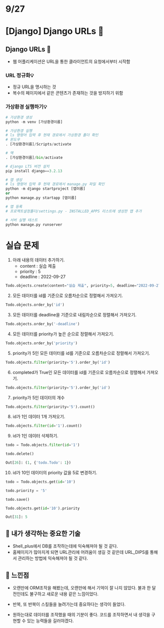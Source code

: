 # 9/27

# [Django] Django URLs 📝

## **Django URLs** 💭

- 웹 어플리케이션은 URL을 통한 클라이언트의 요청에서부터 시작함

### URL 정규화💡

- 정규 URL을 명시하는 것
- 복수의 페이지에서 같은 콘텐츠가 존재하는 것을 방지하기 위함

### 가상환경 실행하기💡

```py
# 가상환경 생성
python -m venv [가상환경이름]

# 가상환경 실행
# ls 명령어 입력 후 현재 경로에서 가상환경 폴더 확인
# 윈도우
. [가상환경이름]/Scripts/activate

# 맥
. [가상환경이름]/bin/activate

# django LTS 버전 설치
pip install django==3.2.13

# 앱 생성
# ls 명령어 입력 후 현재 경로에서 manage.py 파일 확인
python -m django startproject [앱이름]
or
python manage.py startapp [앱이름]

# 앱 등록
# 프로젝트설정폴더/settings.py - INSTALLED_APPS 리스트에 생성한 앱 추가

# 서버 실행 테스트
python manage.py runserver
```

# 실습 문제

1. 아래 내용의 데이터 추가하기.
   - content : 실습 제출
   - priority : 5
   - deadline : 2022-09-27

```py
Todo.objects.create(content="실습 제출", priority=5, deadline="2022-09-27")
```

2. 모든 데이터를 id를 기준으로 오름차순으로 정렬해서 가져오기.

```py
Todo.objects.order_by('id')
```

3. 모든 데이터를 deadline을 기준으로 내림차순으로 정렬해서 가져오기.

```py
Todo.objects.order_by('-deadline')
```

4. 모든 데이터를 priority가 높은 순으로 정렬해서 가져오기.

```py
Todo.objects.order_by('priority')
```

5. priority가 5인 모든 데이터를 id를 기준으로 오름차순으로 정렬해서 가져오기.

```py
Todo.objects.filter(priority='5').order_by('id')
```

6. completed가 True인 모든 데이터를 id를 기준으로 오름차순으로 정렬해서 가져오기.

```py
Todo.objects.filter(priority='5').order_by('id')
```

7. priority가 5인 데이터의 개수

```py
Todo.objects.filter(priority='5').count()
```

8. id가 1인 데이터 1개 가져오기.

```py
Todo.objects.filter(id='1').count()
```

9. id가 1인 데이터 삭제하기.

```py
todo = Todo.objects.filter(id='1')

todo.delete()

Out[26]: (1, {'todo.Todo': 1})
```

10. id가 10인 데이터의 priority 값을 5로 변경하기.

```py
todo = Todo.objects.get(id='10')

todo.priority = '5'

todo.save()

Todo.objects.get(id='10').priority

Out[31]: 5
```

## 🔎 내가 생각하는 중요한 기술

- Shell_plus에서 DB를 조작하는데에 익숙해져야 될 것 같다.
- 홈페이지가 많아지게 되면 URL관리에 어려움이 생길 것 같은데 URL_DIPS를 통해서 관리하는 방법에 익숙해져야 될 것 같다.

## 💎 느낀점

- 오랜만에 ORM조작을 해봤는데, 오랜만에 해서 기억이 잘 나지 않았다. 불과 한 달 전인데도 불구하고 새로운 내용 같은 느낌이었다.

- 반복, 또 반복이 스킬들을 늘려가는데 중요하다는 생각이 들었다.

- 원하는대로 데이터를 조작했을 때의 기분이 좋다. 코드를 조작하면서 내 생각을 구현할 수 있는 능력들을 길러야겠다.
